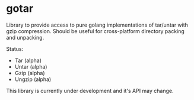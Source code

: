 # gotar

Library to provide access to pure golang implementations of tar/untar with gzip compression.
Should be useful for cross-platform directory packing and unpacking.

Status:

- Tar (alpha)
- Untar (alpha)
- Gzip (alpha)
- Ungzip (alpha)

This library is currently under development and it's API may change.
